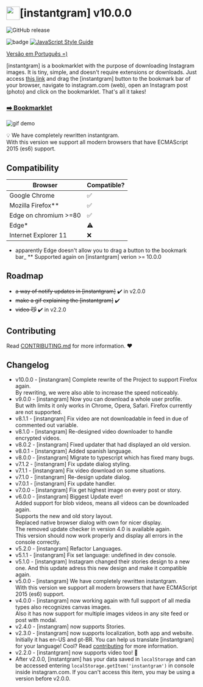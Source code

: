 # <img style="float: left; vertical-align: bottom; " width="35" src="https://upload.wikimedia.org/wikipedia/commons/4/4c/Typescript_logo_2020.svg"> [instantgram] v10.0.0
![GitHub release](https://img.shields.io/badge/release-v10.0.0-green)

![badge](https://img.shields.io/badge/for-instagram-yellow.svg?style=flat-square)
[![JavaScript Style Guide](https://img.shields.io/badge/code%20style-standard-brightgreen.svg?style=flat-square)](http://standardjs.com/)

[Versão em Português =)](http://thinkbig-company.github.io/instantgram/lang/pt-br)

[instantgram] is a bookmarklet with the purpose of downloading Instagram images. It is tiny, simple, and doesn't require extensions or downloads. Just access [this link][1] and drag the [instantgram] button to the bookmark bar of your browser, navigate to instagram.com (web), open an Instagram post (photo) and click on the bookmarklet. That's all it takes!

### [:arrow_right: Bookmarklet][1]

![gif demo](img/demo.gif)

:bulb: We have completely rewritten instantgram. \
With this version we support all modern browsers that have ECMAScript 2015 (es6) support.

## Compatibility

|       Browser        |     Compatible?    |
| -------------------- | -------------------|
| Google Chrome        | :white_check_mark: |
| Mozilla Firefox**    | :white_check_mark: |
| Edge on chromium >=80 | :white_check_mark: |
| Edge*                | :warning:          |
| Internet Explorer 11 | :x: |
* apparently Edge doesn't allow you to drag a button to the bookmark bar_
** Supported again on [instantgram] verion >= 10.0.0

## Roadmap

- ~~a way of notify updates in [instantgram]~~ :heavy_check_mark: in v2.0.0
- ~~make a gif explaining the [instantgram]~~ :heavy_check_mark:
- ~~video :smirk_cat:~~ :heavy_check_mark: in v2.2.0

## Contributing

Read [CONTRIBUTING.md](CONTRIBUTING.md) for more information. :heart:

## Changelog
- v10.0.0 - [instangram] Complete rewrite of the Project to support Firefox again. \
By rewriting, we were also able to increase the speed noticeably.
- v9.0.0 - [instangram] Now you can download a whole user profile. \
But with limits it only works in Chrome, Opera, Safari. Firefox currently are not supported.  
- v8.1.1 - [instangram] Fix video are not downloadable in feed in due of commented out variable.
- v8.1.0 - [instangram] Re-designed video downloader to handle encrypted videos.
- v8.0.2 - [instangram] Fixed updater that had displayed an old version.
- v8.0.1 - [instangram] Added spanish language.
- v8.0.0 - [instangram] Migrate to typescript which has fixed many bugs.
- v7.1.2 - [instangram] Fix update dialog styling.
- v7.1.1 - [instangram] Fix video download on some situations.
- v7.1.0 - [instangram] Re-design update dialog.
- v7.0.1 - [instangram] Fix update handler.
- v7.0.0 - [instangram] Fix get highest image on every post or story.
- v6.0.0 - [instangram] Biggest Update ever! \
Added support for blob videos, means all videos can be downloaded again. \
Supports the new and old story layout. \
Replaced native browser dialog with own for nicer display. \
The removed update checker in version 4.0 is available again. \
This version should now work properly and display all errors in the console correctly.
- v5.2.0 - [instangram] Refactor Languages.
- v5.1.1 - [instangram] Fix set language: undefined in dev console.
- v5.1.0 - [instangram] Instagram changed their stories design to a new one. And this update adress this new design and make it compatible again.
- v5.0.0 - [instangram] We have completely rewritten instantgram. \
With this version we support all modern browsers that have ECMAScript 2015 (es6) support. 
- v4.0.0 - [instangram] now working again with full support of all media types also recognizes canvas images.\
Also it has now support for multiple images videos in any site feed or post with modal. 
- v2.4.0 - [instangram] now supports Stories.
- v2.3.0 - [instangram] now supports localization, both app and website. Initially it has en-US and pt-BR. You can help us translate [instantgram] for your language! Cool? Read [contributing](CONTRIBUTING.md) for more information.
- v2.2.0 - [instantgram] now supports video too! :movie_camera:
- After v2.0.0, [instantgram] has your data saved in `localStorage` and can be accessed entering `localStorage.getItem('instantgram')` in console inside instagram.com. If you can't access this item, you may be using a version before v2.0.0.


[1]:http://thinkbig-company.github.io/instantgram